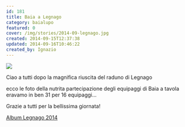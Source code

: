 ```yaml
---
id: 181
title: Baia a Legnago
category: baialupo
featured: 0
cover: /img/stories/2014-09-legnago.jpg
created: 2014-09-15T12:37:38
updated: 2014-09-16T10:46:22
created_by: Ignazio
---
```


<a href="/gallery/2014-09-legnago" target="_blank">
<img class="float-start mr-3 w-[300px]" src="/img/stories/2014-09-legnago.jpg"/>
</a>

Ciao a tutti dopo la magnifica riuscita del raduno di Legnago

ecco le foto della nutrita partecipazione degli equipaggi di Baia a tavola eravamo in ben 31 per 16 equipaggi...

Grazie a tutti per la bellissima giornata!

<a href="/gallery/2014-09-legnago" target="_blank">Album Legnago 2014</a>
